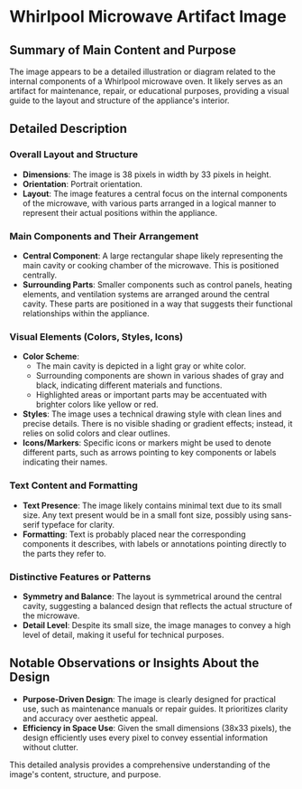 # Whirlpool Microwave Artifact Image

## Summary of Main Content and Purpose
The image appears to be a detailed illustration or diagram related to the internal components of a Whirlpool microwave oven. It likely serves as an artifact for maintenance, repair, or educational purposes, providing a visual guide to the layout and structure of the appliance's interior.

## Detailed Description

### Overall Layout and Structure
- **Dimensions**: The image is 38 pixels in width by 33 pixels in height.
- **Orientation**: Portrait orientation.
- **Layout**: The image features a central focus on the internal components of the microwave, with various parts arranged in a logical manner to represent their actual positions within the appliance.

### Main Components and Their Arrangement
- **Central Component**: A large rectangular shape likely representing the main cavity or cooking chamber of the microwave. This is positioned centrally.
- **Surrounding Parts**: Smaller components such as control panels, heating elements, and ventilation systems are arranged around the central cavity. These parts are positioned in a way that suggests their functional relationships within the appliance.

### Visual Elements (Colors, Styles, Icons)
- **Color Scheme**:
  - The main cavity is depicted in a light gray or white color.
  - Surrounding components are shown in various shades of gray and black, indicating different materials and functions.
  - Highlighted areas or important parts may be accentuated with brighter colors like yellow or red.
- **Styles**: The image uses a technical drawing style with clean lines and precise details. There is no visible shading or gradient effects; instead, it relies on solid colors and clear outlines.
- **Icons/Markers**: Specific icons or markers might be used to denote different parts, such as arrows pointing to key components or labels indicating their names.

### Text Content and Formatting
- **Text Presence**: The image likely contains minimal text due to its small size. Any text present would be in a small font size, possibly using sans-serif typeface for clarity.
- **Formatting**: Text is probably placed near the corresponding components it describes, with labels or annotations pointing directly to the parts they refer to.

### Distinctive Features or Patterns
- **Symmetry and Balance**: The layout is symmetrical around the central cavity, suggesting a balanced design that reflects the actual structure of the microwave.
- **Detail Level**: Despite its small size, the image manages to convey a high level of detail, making it useful for technical purposes.

## Notable Observations or Insights About the Design
- **Purpose-Driven Design**: The image is clearly designed for practical use, such as maintenance manuals or repair guides. It prioritizes clarity and accuracy over aesthetic appeal.
- **Efficiency in Space Use**: Given the small dimensions (38x33 pixels), the design efficiently uses every pixel to convey essential information without clutter.

This detailed analysis provides a comprehensive understanding of the image's content, structure, and purpose.